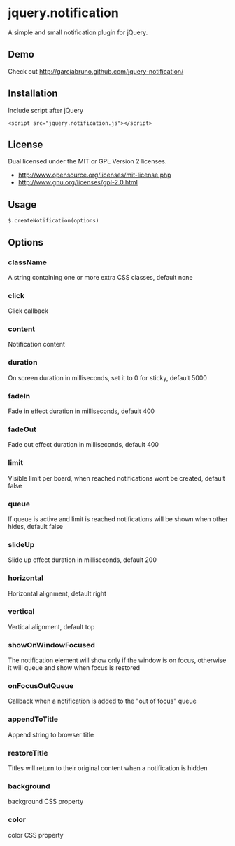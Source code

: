 # jquery.notification

A simple and small notification plugin for jQuery.

## Demo

Check out http://garciabruno.github.com/jquery-notification/

## Installation

Include script after jQuery

    <script src="jquery.notification.js"></script>

## License

Dual licensed under the MIT or GPL Version 2 licenses.
- http://www.opensource.org/licenses/mit-license.php
- http://www.gnu.org/licenses/gpl-2.0.html

## Usage

    $.createNotification(options)

## Options

### className
A string containing one or more extra CSS classes, default none

### click
Click callback

### content
Notification content

### duration
On screen duration in milliseconds, set it to 0 for sticky, default 5000

### fadeIn
Fade in effect duration in milliseconds, default 400

### fadeOut
Fade out effect duration in milliseconds, default 400

### limit
Visible limit per board, when reached notifications wont be created, default false

### queue
If queue is active and limit is reached notifications will be shown when other hides, default false

### slideUp
Slide up effect duration in milliseconds, default 200

### horizontal
Horizontal alignment, default right

### vertical
Vertical alignment, default top

### showOnWindowFocused
The notification element will show only if the window is on focus, otherwise it will queue and show when focus is restored

### onFocusOutQueue
Callback when a notification is added to the "out of focus" queue

### appendToTitle
Append string to browser title

### restoreTitle
Titles will return to their original content when a notification is hidden

### background
background CSS property

### color
color CSS property
